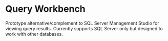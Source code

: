 # Query Workbench
Prototype alternative/complement to SQL Server Management Studio for viewing query results. Currently supports SQL Server only but designed to work with other databases.
